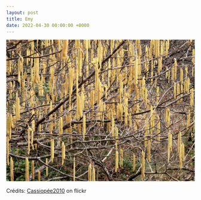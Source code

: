 ```yaml
---
layout: post
title: Emy
date: 2022-04-30 00:00:00 +0000
---
```


![Emy](/images/2022-04-30.jpg)

Crédits: [Cassiopée2010](https://www.flickr.com/people/cmoi30/) on flickr
